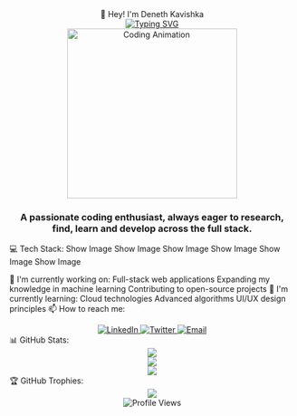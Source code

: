 <div align="center">👋 Hey! I'm Deneth Kavishka</div>
<div align="center"> <a href="https://git.io/typing-svg"><img src="https://readme-typing-svg.herokuapp.com?font=Orbitron&size=14&duration=3000&pause=500&color=00FFFF&center=true&vCenter=true&width=800&lines=COLLABORATING+TO+CREATE+WHAT+MATTERS..." alt="Typing SVG" /></a> </div> <div align="center"> <!-- This is where your hacker animation would go --> <!-- Using an animated SVG instead of the Lottie iframe since iframes don't work in GitHub README files --> <img src="https://raw.githubusercontent.com/abhisheknaiidu/abhisheknaiidu/master/code.gif" alt="Coding Animation" width="300" /> </div> <h3 align="center">A passionate coding enthusiast, always eager to research, find, learn and develop across the full stack.</h3>
💻 Tech Stack:
Show Image
Show Image
Show Image
Show Image
Show Image
Show Image

🔭 I'm currently working on:
Full-stack web applications
Expanding my knowledge in machine learning
Contributing to open-source projects
🌱 I'm currently learning:
Cloud technologies
Advanced algorithms
UI/UX design principles
📫 How to reach me:
<div align="center"> <a href="https://linkedin.com/in/your-linkedin" target="_blank"> <img src="https://img.shields.io/badge/LinkedIn-0077B5?style=for-the-badge&logo=linkedin&logoColor=white" alt="LinkedIn"/> </a> <a href="https://twitter.com/your-twitter" target="_blank"> <img src="https://img.shields.io/badge/Twitter-1DA1F2?style=for-the-badge&logo=twitter&logoColor=white" alt="Twitter"/> </a> <a href="mailto:your-email@example.com"> <img src="https://img.shields.io/badge/Email-D14836?style=for-the-badge&logo=gmail&logoColor=white" alt="Email"/> </a> </div>
📊 GitHub Stats:
<div align="center"> <img src="https://github-readme-stats.vercel.app/api?username=deneth-kavishka&theme=blue-green&hide_border=false&include_all_commits=true&count_private=true" /> <br/> <img src="https://github-readme-streak-stats.herokuapp.com/?user=deneth-kavishka&theme=blue-green&hide_border=false" /> <br/> <img src="https://github-readme-stats.vercel.app/api/top-langs/?username=deneth-kavishka&theme=blue-green&hide_border=false&include_all_commits=true&count_private=true&layout=compact" /> </div>
🏆 GitHub Trophies:
<div align="center"> <img src="https://github-profile-trophy.vercel.app/?username=deneth-kavishka&theme=radical&no-frame=false&no-bg=true&margin-w=4" /> </div>
<div align="center"> <img src="https://komarev.com/ghpvc/?username=deneth-kavishka&label=Profile%20views&color=0e75b6&style=flat" alt="Profile Views" /> </div> <!-- Feel free to replace "your-username", "your-linkedin", "your-twitter", and "your-email@example.com" with your actual information -->
